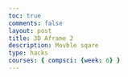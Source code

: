 ```yaml
---
toc: true
comments: false
layout: post
title: 3D Aframe 2
description: Movble sqare
type: hacks
courses: { compsci: {week: 6} }
--- 
```

<html>
<head>
  <script src="https://aframe.io/releases/1.2.0/aframe.min.js"></script>
  <script src="https://unpkg.com/aframe-environment-component/dist/aframe-environment-component.min.js"></script>
</head>
<body>
<embed src="https://www.youtube.com/watch?v=PzRI40HmRt8" hidden = "true" autostart = "true" loop = "true">
  <!-- Scene -->
  <a-scene>
    <a-entity environment="preset: dream;"></a-entity>
    <!-- Moving Box -->
    <a-box src="https://i.imgur.com/mYmmbrp.jpg" id="movableBox" position="0 1 0" width="1" height="1" depth="1" color="red" wasd-controls></a-box>
    <!-- Stationary Box -->
    <a-box id="stationaryBox" position="3 1 0" width="1" height="1" depth="1" color="green"></a-box>
    <!-- Camera -->
    <a-entity camera look-controls position="0 1.6 5"></a-entity>
  </a-scene>

  <script>
    AFRAME.registerComponent('collision-handler', {
      init: function () {
        this.movableBox = document.getElementById('movableBox');
        this.stationaryBox = document.getElementById('stationaryBox');
      },

      tick: function () {
        var movablePosition = this.movableBox.getAttribute('position');
        var stationaryPosition = this.stationaryBox.getAttribute('position');

        // Check for collision
        if (
          movablePosition.x < stationaryPosition.x + 0.5 &&
          movablePosition.x > stationaryPosition.x - 0.5 &&
          movablePosition.z < stationaryPosition.z + 0.5 &&
          movablePosition.z > stationaryPosition.z - 0.5
        ) {
          alert('You win!');
          // Reset the position of the movable box
          this.movableBox.setAttribute('position', '0 1 0');
        }
      }
    });
  </script>
  <a-scene collision-handler></a-scene>

</body>
</html>
